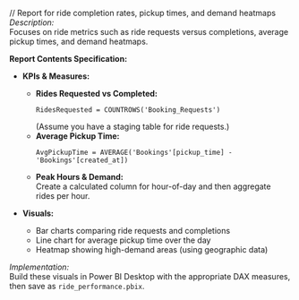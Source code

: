 // Report for ride completion rates, pickup times, and demand heatmaps
*Description:*  
Focuses on ride metrics such as ride requests versus completions, average pickup times, and demand heatmaps.

**Report Contents Specification:**

- **KPIs & Measures:**  
  - **Rides Requested vs Completed:**  
    ```DAX
    RidesRequested = COUNTROWS('Booking_Requests')
    ```
    (Assume you have a staging table for ride requests.)  
  - **Average Pickup Time:**  
    ```DAX
    AvgPickupTime = AVERAGE('Bookings'[pickup_time] - 'Bookings'[created_at])
    ```
  - **Peak Hours & Demand:**  
    Create a calculated column for hour-of-day and then aggregate rides per hour.
  
- **Visuals:**  
  - Bar charts comparing ride requests and completions  
  - Line chart for average pickup time over the day  
  - Heatmap showing high-demand areas (using geographic data)

*Implementation:*  
Build these visuals in Power BI Desktop with the appropriate DAX measures, then save as `ride_performance.pbix`.
